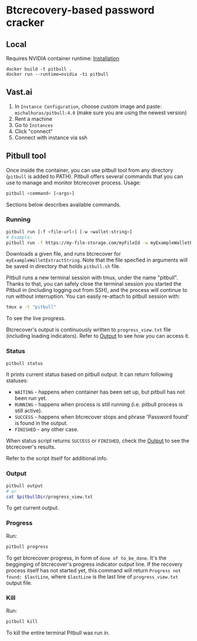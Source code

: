 # Btcrecovery-based password cracker

## Local

Requires NVIDIA container runtime: [Installation](https://docs.nvidia.com/datacenter/cloud-native/container-toolkit/install-guide.html)

```
docker build -t pitbull .
docker run --runtime=nvidia -ti pitbull
```

## Vast.ai
1. In `Instance Configuration`, choose custom image and paste: `michalhuras/pitbull:4.0` (make sure you are using the newest version)
2. Rent a machine
3. Go to `Instances`
4. Click "connect"
5. Connect with instance via ssh

## Pitbull tool
Once inside the container, you can use pitbull tool from any directory (`pitbull` is added to PATH). Pitbull offers several commands that you can use to manage and monitor btcrecover process.
Usage:
```bash
pitbull <command> [<args>]
```
Sections below describes available commands.

### Running
```bash
pitbull run [-f <file-url>] [-w <wallet-string>]
# Example:
pitbull run -f https://my-file-storage.com/myFileId -w myExampleWalletExtractString
```

Downloads a given file, and runs btcrecover for `myExampleWalletExtractString`.
Note that the file specfied in arguments will be saved in directory  that holds `pitbull.sh` file.

Pitbull runs a new terminal session with tmux, under the name "pitbull". Thanks to that, you can safely close the terminal session you started the Pitbull in (including logging out from SSH), and the process will continue to run without interruption. 
You can easily re-attach to pitbull session with:
```bash
tmux a -t "pitbull"
```
To see the live progress.

Btcrecover's output is continuously written to `progress_view.txt` file (including loading indicators). Refer to [Output](#output) to see how you can access it.

### Status
```bash
pitbull status
```
It prints current status based on pitbull output. It can return following statuses:
* `WAITING` - happens when container has been set up, but pitbull has not been run yet.
* `RUNNING` - happens when process is still running (i.e. pitbull process is still active).
* `SUCCESS` - happens when btcrecover stops and phrase 'Password found' is found in the output.
* `FINISHED` - any other case.

When status script returns `SUCCESS` or `FINISHED`, check the [Output](#output) to see the btcrecover's results.

Refer to the script itself for additional info.

### Output
```bash
pitbull output
# or
cat $pitbullDir/progress_view.txt
```
To get current output.

### Progress
Run:
```bash
pitbull progress
```
To get btcrecover progress, in form of `done of to_be_done`. It's the begginging of btcrecover's progress indicator output line. If the recovery process itself has not started yet, this command will return `Progress not found: $lastLine`, where `$lastLine` is the last line of `progress_view.txt` output file.

### Kill
Run:
```bash
pitbull kill
```
To kill the entire terminal Pitbull was run in.
